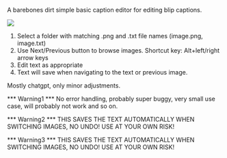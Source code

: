 A barebones dirt simple basic caption editor for editing blip captions.

<img src="https://i.imgur.com/PR0deNf.png"/>

1. Select a folder with matching .png and .txt file names (image.png, image.txt)
2. Use Next/Previous button to browse images. Shortcut key: Alt+left/right arrow keys
3. Edit text as appropriate
4. Text will save when navigating to the text or previous image.

Mostly chatgpt, only minor adjustments.

*** Warning1 ***
No error handling, probably super buggy, very small use case, will probably not work and so on.

*** Warning2 ***
THIS SAVES THE TEXT AUTOMATICALLY WHEN SWITCHING IMAGES, NO UNDO!
USE AT YOUR OWN RISK!

*** Warning3 ***
THIS SAVES THE TEXT AUTOMATICALLY WHEN SWITCHING IMAGES, NO UNDO!
USE AT YOUR OWN RISK!
